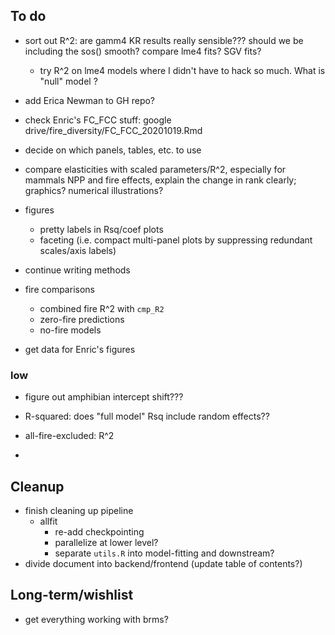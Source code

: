 ## To do

- sort out R^2: are gamm4 KR results really sensible??? should we be including the sos() smooth? compare lme4 fits? SGV fits?
    - try R^2 on lme4 models where I didn't have to hack so much.  What is "null" model ?
- add Erica Newman to GH repo?
- check Enric's FC_FCC stuff: google drive/fire_diversity/FC_FCC_20201019.Rmd

- decide on which panels, tables, etc. to use
- compare elasticities with scaled parameters/R^2, especially for mammals NPP and fire effects, explain the change in rank clearly; graphics? numerical illustrations?

- figures
    - pretty labels in Rsq/coef plots
    - faceting (i.e. compact multi-panel plots by suppressing redundant scales/axis labels)
- continue writing methods
- fire comparisons
    - combined fire R^2 with `cmp_R2`
	- zero-fire predictions
    - no-fire models
- get data for Enric's figures

### low

- figure out amphibian intercept shift???
- R-squared: does "full model" Rsq include random effects??

- all-fire-excluded: R^2
- 
## Cleanup

- finish cleaning up pipeline
	- allfit
	   - re-add checkpointing
	   - parallelize at lower level?
	   - separate `utils.R` into model-fitting and downstream?
- divide document into backend/frontend (update table of contents?)

## Long-term/wishlist

- get everything working with brms?

